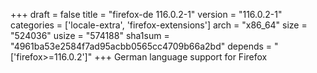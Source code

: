 +++
draft = false
title = "firefox-de 116.0.2-1"
version = "116.0.2-1"
categories = ['locale-extra', 'firefox-extensions']
arch = "x86_64"
size = "524036"
usize = "574188"
sha1sum = "4961ba53e2584f7ad95acbb0565cc4709b66a2bd"
depends = "['firefox>=116.0.2']"
+++
German language support for Firefox